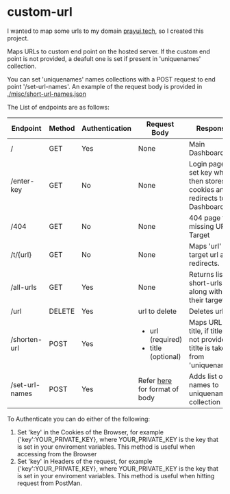 # custom-url
<p>I wanted to map some urls to my domain <a href='https://prayuj.tech'>prayuj.tech</a>, so I created this project.</p>
<p>Maps URLs to custom end point on the hosted server. If the custom end point is not provided, a deafult one is set if present in 'uniquenames' collection.</p>
<p>You can set 'uniquenames' names collections with a POST request to end point '/set-url-names'. 
An example of the request body is provided in <a href="https://github.com/prayuj/custom-url/blob/main/misc/short-url-names.json">./misc/short-url-names.json</a></p>

<p>The List of endpoints are as follows:</p>
<table>
  <thead>
    <th>Endpoint</th>
    <th>Method</th>
    <th>Authentication</th>
    <th>Request Body</th>
    <th>Response</th>
  </thead>
  <tbody>
    <tr>
      <td>/</td>
      <td>GET</td>
      <td>Yes</td>
      <td>None</td>
      <td>Main Dashboard</td>
    </tr>
    <tr>
      <td>/enter-key</td>
      <td>GET</td>
      <td>No</td>
      <td>None</td>
      <td>Login page to set key which then stores in cookies and redirects to Dashboard</td>
    </tr>
    <tr>
      <td>/404</td>
      <td>GET</td>
      <td>No</td>
      <td>None</td>
      <td>404 page for missing URL Target</td>
    </tr>
    <tr>
      <td>/t/{url}</td>
      <td>GET</td>
      <td>No</td>
      <td>None</td>
      <td>Maps 'url' to target url and redirects.</td>
    </tr>
    <tr>
      <td>/all-urls</td>
      <td>GET</td>
      <td>Yes</td>
      <td>None</td>
      <td>Returns list of short-urls along with their target</td>
    </tr>
    <tr>
      <td>/url</td>
      <td>DELETE</td>
      <td>Yes</td>
      <td>url to delete</td>
      <td>Deletes url</td>
    </tr>
    <tr>
      <td>/shorten-url</td>
      <td>POST</td>
      <td>Yes</td>
      <td>
        <ul>
          <li>url (required)</li>
          <li>title (optional)</li>
        </ul>
      </td>
      <td>Maps URL to title, if title is not provided, titlte is taken from 'uniquenames'</td>
    </tr>
    <tr>
      <td>/set-url-names</td>
      <td>POST</td>
      <td>Yes</td>
      <td>Refer <a href="https://github.com/prayuj/custom-url/blob/main/misc/short-url-names.json">here</a> for format of body</td>
      <td>Adds list of names to uniquenames collection</td>
    </tr>
  </tbody>
</table>

<p>To Authenticate you can do either of the following:</p>
 <ol>
  <li>Set 'key' in the Cookies of the Browser, for example {'key':YOUR_PRIVATE_KEY}, where YOUR_PRIVATE_KEY is the key that is set in your enviroment variables. This method is useful when accessing from the Browser</li>
  <li>Set 'key' in Headers of the request, for example {'key':YOUR_PRIVATE_KEY}, where YOUR_PRIVATE_KEY is the key that is set in your enviroment variables. This method is useful when hitting request from PostMan.</li>
 </ol>
